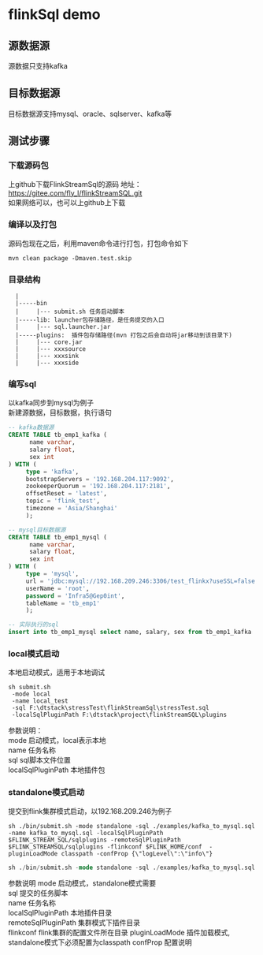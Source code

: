 # flinkSql demo
## 源数据源
 源数据只支持kafka
 
## 目标数据源
 目标数据源支持mysql、oracle、sqlserver、kafka等
 
## 测试步骤
### 下载源码包
 上github下载FlinkStreamSql的源码
 地址：https://gitee.com/fly_l/flinkStreamSQL.git  
 如果网络可以，也可以上github上下载
 
### 编译以及打包
 源码包现在之后，利用maven命令进行打包，打包命令如下  
 ```
 mvn clean package -Dmaven.test.skip
```
### 目录结构
  ```
    |
    |-----bin
    |     |--- submit.sh 任务启动脚本  
    |-----lib: launcher包存储路径，是任务提交的入口
    |     |--- sql.launcher.jar   
    |-----plugins:  插件包存储路径(mvn 打包之后会自动将jar移动到该目录下)  
    |     |--- core.jar
    |     |--- xxxsource
    |     |--- xxxsink
    |     |--- xxxside

```

### 编写sql
 以kafka同步到mysql为例子  
 新建源数据，目标数据，执行语句  
 ```sql
 -- kafka数据源
CREATE TABLE tb_emp1_kafka (
       name varchar,
       salary float,
       sex int
) WITH (
      type = 'kafka',
      bootstrapServers = '192.168.204.117:9092',
      zookeeperQuorum = '192.168.204.117:2181',
      offsetReset = 'latest',
      topic = 'flink_test',
      timezone = 'Asia/Shanghai'
      );

-- mysql目标数据源
CREATE TABLE tb_emp1_mysql (
       name varchar,
       salary float,
       sex int
) WITH (
      type = 'mysql',
      url = 'jdbc:mysql://192.168.209.246:3306/test_flinkx?useSSL=false',
      userName = 'root',
      password = 'Infra5@Gep0int',
      tableName = 'tb_emp1'
      );

-- 实际执行的sql
insert into tb_emp1_mysql select name, salary, sex from tb_emp1_kafka
```

### local模式启动
 本地启动模式，适用于本地调试
 ```
sh submit.sh
  -mode local
  -name local_test
  -sql F:\dtstack\stressTest\flinkStreamSql\stressTest.sql
  -localSqlPluginPath F:\dtstack\project\flinkStreamSQL\plugins
```
 参数说明：  
    mode    启动模式，local表示本地  
    name    任务名称  
    sql     sql脚本文件位置  
    localSqlPluginPath     本地插件包

### standalone模式启动
 提交到flink集群模式启动，以192.168.209.246为例子
 ```
sh ./bin/submit.sh -mode standalone -sql ./examples/kafka_to_mysql.sql -name kafka_to_mysql.sql -localSqlPluginPath $FLINK_STREAM_SQL/sqlplugins -remoteSqlPluginPath  $FLINK_STREAMSQL/sqlplugins -flinkconf $FLINK_HOME/conf  -pluginLoadMode classpath -confProp {\"logLevel\":\"info\"}
```

```sql
sh ./bin/submit.sh -mode standalone -sql ./examples/kafka_to_mysql.sql -name kafka_to_mysql -localSqlPluginPath /opt/flinkStreamSQL/sqlplugins -remoteSqlPluginPath /opt/flinkStreamSQL/sqlplugins -flinkconf /opt/flink-1.10.1/conf -pluginLoadMode classpath -confProp '{"sql.checkpoint.interval":5000,"savePointPath":"/opt/flink-1.10.1/checkpoints/d1a2c246cc7869cd154bea8cfdb6eb71/chk-42"}'
```
 参数说明
 mode   启动模式，standalone模式需要  
 sql    提交的任务脚本  
 name   任务名称  
 localSqlPluginPath     本地插件目录  
 remoteSqlPluginPath    集群模式下插件目录  
 flinkconf  flink集群的配置文件所在目录
 pluginLoadMode 插件加载模式, standalone模式下必须配置为classpath
 confProp   配置说明
 
 
 